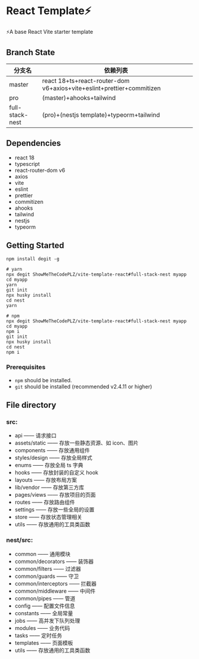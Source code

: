 # React Template⚡️

⚡️A base React Vite starter template

## Branch State

| 分支名     | 依赖列表                                                              |
| ---------- | --------------------------------------------------------------------- |
| master     | react 18+ts+react-router-dom v6+axios+vite+eslint+prettier+commitizen |
| pro        | (master)+ahooks+tailwind                                              |
| full-stack-nest | (pro)+(nestjs template)+typeorm+tailwind                              |

## Dependencies

- react 18
- typescript
- react-router-dom v6
- axios
- vite
- eslint
- prettier
- commitizen
- ahooks
- tailwind
- nestjs
- typeorm

## Getting Started

```shell
npm install degit -g

# yarn
npx degit ShowMeTheCodePLZ/vite-template-react#full-stack-nest myapp
cd myapp
yarn
git init
npx husky install
cd nest
yarn

# npm
npx degit ShowMeTheCodePLZ/vite-template-react#full-stack-nest myapp
cd myapp
npm i
git init
npx husky install
cd nest
npm i
```

### Prerequisites

- `npm` should be installed.
- `git` should be installed (recommended v2.4.11 or higher)

## File directory

### src:

- api —— 请求接口
- assets/static —— 存放一些静态资源、如 icon、图片
- components —— 存放通用组件
- styles/design —— 存放全局样式
- enums —— 存放全局 ts 字典
- hooks —— 存放封装的自定义 hook
- layouts —— 存放布局方案
- lib/vendor —— 存放第三方库
- pages/views —— 存放项目的页面
- routes —— 存放路由组件
- settings —— 存放一些全局的设置
- store —— 存放状态管理相关
- utils —— 存放通用的工具类函数

### nest/src:

- common —— 通用模块
- common/decorators —— 装饰器
- common/filters —— 过滤器
- common/guards —— 守卫
- common/interceptors —— 拦截器
- common/middleware —— 中间件
- common/pipes —— 管道
- config —— 配置文件信息
- constants —— 全局常量
- jobs —— 高并发下队列处理
- modules —— 业务代码
- tasks —— 定时任务
- templates —— 页面模板
- utils —— 存放通用的工具类函数
